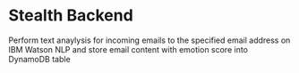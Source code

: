 # Stealth Backend

Perform text anaylysis for incoming emails to the specified email address on IBM Watson NLP and store email content with emotion score into DynamoDB table
